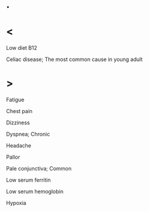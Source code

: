 # .

# <

Low diet B12

Celiac disease; The most common cause in young adult

# >

Fatigue

Chest pain

Dizziness

Dyspnea; Chronic

Headache

Pallor

Pale conjunctiva; Common

Low serum ferritin

Low serum hemoglobin

Hypoxia
